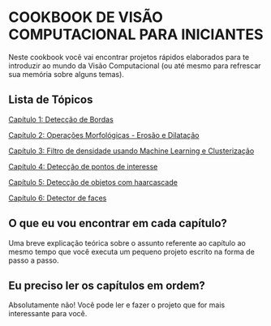 # COOKBOOK DE VISÃO COMPUTACIONAL PARA INICIANTES

Neste cookbook você vai encontrar projetos rápidos elaborados para te introduzir ao mundo da Visão Computacional (ou até mesmo para refrescar sua memória sobre alguns temas).


## Lista de Tópicos

[Capítulo 1: Detecção de Bordas](capitulos/cap1.md)

[Capítulo 2: Operações Morfológicas - Erosão e Dilatação](capitulos/cap2.md)

[Capítulo 3: Filtro de densidade usando Machine Learning e Clusterização](capitulos/cap3.md)

[Capítulo 4: Detecção de pontos de interesse](capitulos/cap4.md)

[Capítulo 5: Detecção de objetos com haarcascade](capitulos/cap5.md)

[Capítulo 6: Detector de faces](capitulos/cap6.md)


## O que eu vou encontrar em cada capítulo?

Uma breve explicação teórica sobre o assunto referente ao capítulo ao mesmo tempo que você executa um pequeno projeto escrito na forma de passo a passo.

## Eu preciso ler os capítulos em ordem?

Absolutamente não! Você pode ler e fazer o projeto que for mais interessante para você.
